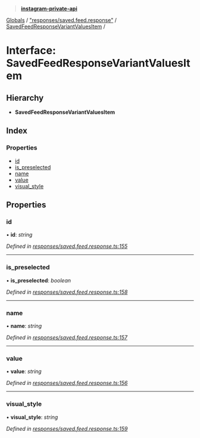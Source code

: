 > **[instagram-private-api](../README.md)**

[Globals](../README.md) / ["responses/saved.feed.response"](../modules/_responses_saved_feed_response_.md) / [SavedFeedResponseVariantValuesItem](_responses_saved_feed_response_.savedfeedresponsevariantvaluesitem.md) /

# Interface: SavedFeedResponseVariantValuesItem

## Hierarchy

* **SavedFeedResponseVariantValuesItem**

## Index

### Properties

* [id](_responses_saved_feed_response_.savedfeedresponsevariantvaluesitem.md#id)
* [is_preselected](_responses_saved_feed_response_.savedfeedresponsevariantvaluesitem.md#is_preselected)
* [name](_responses_saved_feed_response_.savedfeedresponsevariantvaluesitem.md#name)
* [value](_responses_saved_feed_response_.savedfeedresponsevariantvaluesitem.md#value)
* [visual_style](_responses_saved_feed_response_.savedfeedresponsevariantvaluesitem.md#visual_style)

## Properties

###  id

• **id**: *string*

*Defined in [responses/saved.feed.response.ts:155](https://github.com/dilame/instagram-private-api/blob/01eb399/src/responses/saved.feed.response.ts#L155)*

___

###  is_preselected

• **is_preselected**: *boolean*

*Defined in [responses/saved.feed.response.ts:158](https://github.com/dilame/instagram-private-api/blob/01eb399/src/responses/saved.feed.response.ts#L158)*

___

###  name

• **name**: *string*

*Defined in [responses/saved.feed.response.ts:157](https://github.com/dilame/instagram-private-api/blob/01eb399/src/responses/saved.feed.response.ts#L157)*

___

###  value

• **value**: *string*

*Defined in [responses/saved.feed.response.ts:156](https://github.com/dilame/instagram-private-api/blob/01eb399/src/responses/saved.feed.response.ts#L156)*

___

###  visual_style

• **visual_style**: *string*

*Defined in [responses/saved.feed.response.ts:159](https://github.com/dilame/instagram-private-api/blob/01eb399/src/responses/saved.feed.response.ts#L159)*